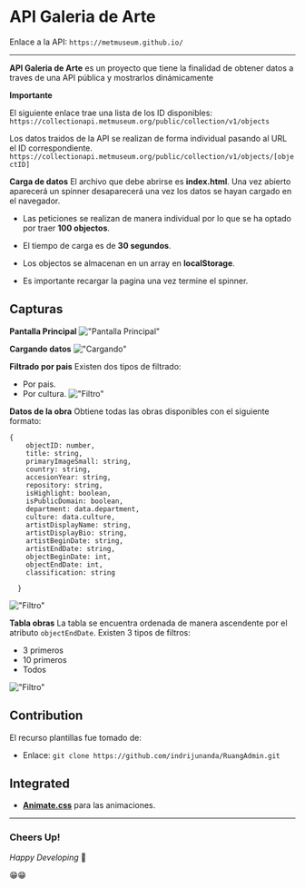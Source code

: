 # API Galeria de Arte

Enlace a la API: ```https://metmuseum.github.io/```

-------------------

**API Galeria de Arte** es un proyecto que tiene la finalidad de obtener datos a traves de una API pública y mostrarlos dinámicamente

**Importante**

El siguiente enlace trae una lista de los ID disponibles: ```https://collectionapi.metmuseum.org/public/collection/v1/objects```

Los datos traidos de la API se realizan de forma individual pasando al URL el ID correspondiente.
```https://collectionapi.metmuseum.org/public/collection/v1/objects/[objectID]```

**Carga de datos**
El archivo que debe abrirse es **index.html**. Una vez abierto aparecerá un spinner desaparecerá una vez los datos se hayan cargado en el navegador.

- Las peticiones se realizan de manera individual por lo que se ha optado por traer **100 objectos**.
- El tiempo de carga es de **30 segundos**.
- Los objectos se almacenan en un array en **localStorage**.

- Es importante recargar la pagina una vez termine el spinner.
 
## Capturas
**Pantalla Principal**
!["Pantalla Principal"](rsc/principal.png "Pantalla Principal")

**Cargando datos**
!["Cargando"](rsc/loading.png "Pantalla Principal")

**Filtrado por pais**
Existen dos tipos de filtrado:
- Por pais.
- Por cultura.
!["Filtro"](rsc/filtradoporpais.png "Pantalla Principal")

**Datos de la obra**
Obtiene todas las obras disponibles con el siguiente formato:

    {
        objectID: number,
        title: string,
        primaryImageSmall: string,
        country: string,
        accesionYear: string,
        repository: string,
        isHighlight: boolean,
        isPublicDomain: boolean,
        department: data.department,
        culture: data.culture,
        artistDisplayName: string,
        artistDisplayBio: string,
        artistBeginDate: string,
        artistEndDate: string,
        objectBeginDate: int,
        objectEndDate: int,
        classification: string

      }
    
!["Filtro"](rsc/filtradoObras.png "Pantalla Principal")


**Tabla obras**
La tabla se encuentra ordenada de manera ascendente por el atributo ```objectEndDate```.
Existen 3 tipos de filtros:
- 3 primeros
- 10 primeros
- Todos

!["Filtro"](rsc/10obras.png "Pantalla Principal")
## Contribution 

El recurso plantillas fue tomado de: 

- Enlace: ```git clone https://github.com/indrijunanda/RuangAdmin.git```



## Integrated

- **[Animate.css](https://animate.style/)** para las animaciones.


-------------------
### Cheers Up!

*Happy Developing* 💪



😁😁



